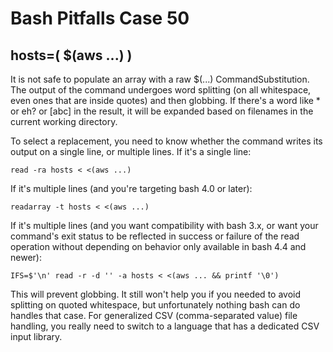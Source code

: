 # Bash Pitfalls Case 50
## hosts=( \$(aws ...) )

It is not safe to populate an array with a raw $(...) CommandSubstitution. The output of the command undergoes word splitting (on all whitespace, even ones that are inside quotes) and then globbing. If there's a word like * or eh? or [abc] in the result, it will be expanded based on filenames in the current working directory.

To select a replacement, you need to know whether the command writes its output on a single line, or multiple lines. If it's a single line:

```shell
read -ra hosts < <(aws ...)
```

If it's multiple lines (and you're targeting bash 4.0 or later):

```shell
readarray -t hosts < <(aws ...)
```

If it's multiple lines (and you want compatibility with bash 3.x, or want your command's exit status to be reflected in success or failure of the read operation without depending on behavior only available in bash 4.4 and newer):

```shell
IFS=$'\n' read -r -d '' -a hosts < <(aws ... && printf '\0')
```

This will prevent globbing. It still won't help you if you needed to avoid splitting on quoted whitespace, but unfortunately nothing bash can do handles that case. For generalized CSV (comma-separated value) file handling, you really need to switch to a language that has a dedicated CSV input library.